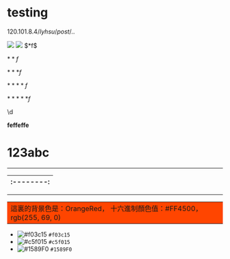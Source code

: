 # testing

$120.101.8.4/lyhsu/post/..%5Cdatabase%5Cgrade%5C%E9%82%B1%E5%BB%BA%E6%96%87%5C%E9%9B%BB%E7%A3%81%E5%AD%B8%E8%AC%9B%E7%BE%A9-EM-CH1-simple%E4%B8%AD%E6%96%87%E7%89%88.pdf$

<img src="https://render.githubusercontent.com/render/math?math=120.101.8.4/lyhsu/post/..%5Cdatabase%5Cgrade%5C%E9%82%B1%E5%BB%BA%E6%96%87%5C%E9%9B%BB%E7%A3%81%E5%AD%B8%E8%AC%9B%E7%BE%A9-EM-CH1-simple%E4%B8%AD%E6%96%87%E7%89%88.pdf">

<img src="https://render.githubusercontent.com/render/math?math=e^{i \pi} = -1">
$*f$

$**f$

$***f$

$****f$

$*****f$

\d 

<b>feffeffe</b>
<h1>123abc</h1>

------------
|:--------:|
|:--------:|
------------

<table>
  <tr>
    <td bgcolor=#FF4500>這裏的背景色是：OrangeRed，  十六進制顏色值：#FF4500， rgb(255, 69, 0)</td>
  </tr>
</table>

- ![#f03c15](https://placehold.it/15/f03c15/000000?text=+) `#f03c15`
- ![#c5f015](https://placehold.it/15/c5f015/000000?text=+) `#c5f015`
- ![#1589F0](https://placehold.it/15/1589F0/000000?text=+) `#1589F0`
